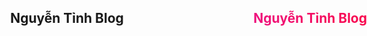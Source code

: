 <center>
	<h2 id="text-effect" data-text="Nguyễn Tỉnh Blog">
		Nguyễn Tỉnh Blog
	</h2>
</center>
<style>
  h1{display:none};
  h2#text-effect {
	 text-transform: uppercase;
	 letter-spacing: 5px;
	 position: relative;
	 font-size: 9em;
	 line-height: normal;
	 font-weight: bold;
	 color: #fff;
	 -webkit-text-stroke: 2px #fff;
	border: 0;
}
 h2#text-effect:before {
	 content: attr(data-text);
	 position: absolute;
	 background: -webkit-gradient(linear, left top, right top, from(#d630f2), color-stop(#ff002f), color-stop(#e4ff00), color-stop(#03a9f4), to(#d630f2));
	 background: -o-linear-gradient(left, #d630f2, #ff002f, #e4ff00, #03a9f4, #d630f2);
	 background: linear-gradient(90deg, #d630f2, #ff002f, #e4ff00, #03a9f4, #d630f2);
	 background-size: 300%;
	 overflow: hidden;
	 -webkit-transition: width 2s;
	 -o-transition: width 2s;
	 transition: width 2s;
	 -webkit-animation: anmation 5s linear infinite;
	 animation: anmation 5s linear infinite;
	 width: 100%;
	 -webkit-background-clip: text;
	 -webkit-text-fill-color: transparent;
}
 @-webkit-keyframes anmation {
	 0% {
		 background-position: 0 0;
	}
	 100% {
		 background-position: 300% 0;
	}
}
 @keyframes anmation {
	 0% {
		 background-position: 0 0;
	}
	 100% {
		 background-position: 300% 0;
	}
}
</style>
